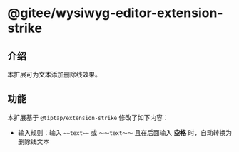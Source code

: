 # @gitee/wysiwyg-editor-extension-strike

## 介绍

本扩展可为文本添加~~删除线~~效果。

## 功能

本扩展基于 `@tiptap/extension-strike` 修改了如下内容：

- 输入规则：输入 `~~text~~` 或 `～～text～～` 且在后面输入 **空格** 时，自动转换为删除线文本
